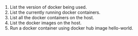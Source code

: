 
1. List the version of docker being used.
2. List the currently running docker containers.
3. List all the docker containers on the host.
4. List the docker images on the host.
5. Run a docker container using docker hub image hello-world.